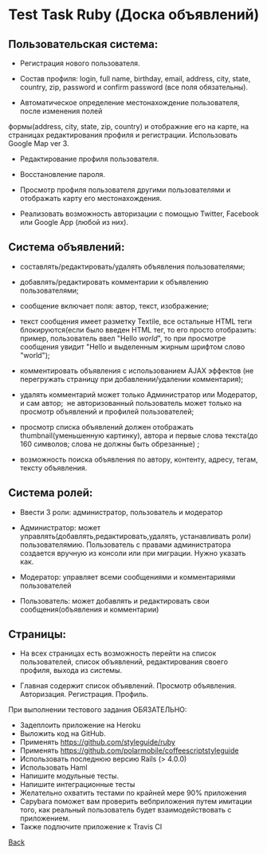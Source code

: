 # Test Task Ruby (Доска объявлений)

## Пользовательская система:

- Регистрация нового пользователя.

- Состав профиля: login, full name, birthday, e­mail, address, city, state, country, zip, password и confirm password (все поля обязательны).

- Автоматическое определение местонахождение пользователя, после изменения полей

формы(address, city, state, zip, country) и отображние его на карте, на страницах
редактирования профиля и регистрации. Использовать Google Map ver 3.

- Редактирование профиля пользователя.

- Восстановление пароля.

- Просмотр профиля пользователя другими пользователями и отображать карту его
местонахождения.

- Реализовать возможность авторизации с помощью Twitter, Facebook или Google App
(любой из них).

## Система объявлений:

- составлять/редактировать/удалять объявления пользователями;

- добавлять/редактировать комментарии к объявлению пользователями;

- сообщение включает поля: автор, текст, изображение;

- текст сообщения имеет разметку Textile, все остальные HTML теги блокируются(если было введен HTML тег, то его просто отобразить: пример, пользователь ввел "Hello *world*", то при просмотре сообщения увидит "Hello и выделенным жирным шрифтом слово "world");

- комментировать объявления с использованием AJAX эффектов (не перегружать страницу при добавлении/удалении комментария);

- удалять комментарий может только Администратор или Модератор, и сам автор;
­ не авторизованный пользователь может только на просмотр объявлений и профилей
пользователей;

- просмотр списка объявлений должен отображать thumbnail(уменьшенную картинку), автора и первые слова текста(до 160 символов; слова не должны быть обрезанные) ;
- возможность поиска объявления по автору, контенту, адресу, тегам, тексту объявления.

## Система ролей:

- Ввести 3 роли: администратор, пользователь и модератор

- Администратор: может управлять(добавлять,редактировать,удалять, устанавливать роли) пользователямию. Пользователь с правами администратора создается вручную из консоли или при миграции. Нужно указать как.

- Модератор: управляет всеми сообщениями и комментариями пользователей

- Пользователь: может добавлять и редактировать свои сообщения(объявления и
комментарии)

## Страницы:
- На всех страницах есть возможность перейти на список пользователей, список объявлений, редактирования своего профиля, выхода из системы.

- Главная содержит список объявлений.
  Просмотр объявления.
  Авторизация.
  Регистрация.
  Профиль.

При выполнении тестового задания ОБЯЗАТЕЛЬНО:
- Задеплоить приложение на Heroku
- Выложить код на GitHub.
- Применять https://github.com/styleguide/ruby
- Применять https://github.com/polarmobile/coffeescript­style­guide
- Использовать последнюю версию Rails (> 4.0.0)
- Использовать Haml
- Напишите модульные тесты.
- Напишите интеграционные тесты
- Желательно охватить тестами по крайней мере 90% приложения
- Capybara поможет вам проверить веб­приложения путем имитации того, как реальный пользователь будет взаимодействовать с приложением.
- Также подлючите приложение к Travis CI

[Back](https://github.com/niten2/test_tasks)
